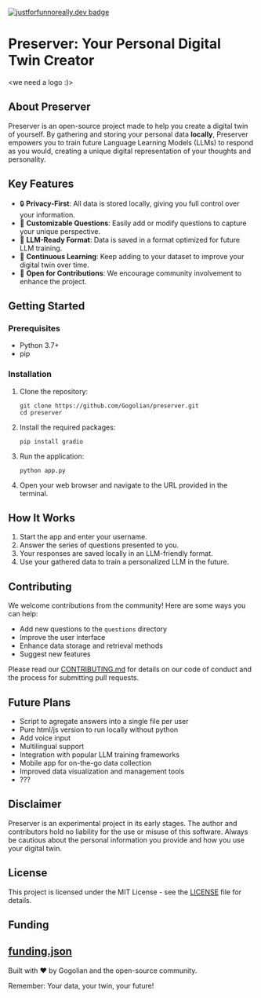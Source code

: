 [![justforfunnoreally.dev badge](https://img.shields.io/badge/justforfunnoreally-dev-9ff)](https://justforfunnoreally.dev)

# Preserver: Your Personal Digital Twin Creator

<we need a logo :)>

## About Preserver

Preserver is an open-source project made to help you create a digital twin of yourself. By gathering and storing your personal data **locally**, Preserver empowers you to train future Language Learning Models (LLMs) to respond as you would, creating a unique digital representation of your thoughts and personality.

## Key Features

- 🔒 **Privacy-First**: All data is stored locally, giving you full control over your information.
- 🧠 **Customizable Questions**: Easily add or modify questions to capture your unique perspective.
- 💾 **LLM-Ready Format**: Data is saved in a format optimized for future LLM training.
- 🔄 **Continuous Learning**: Keep adding to your dataset to improve your digital twin over time.
- 🚀 **Open for Contributions**: We encourage community involvement to enhance the project.

## Getting Started

### Prerequisites

- Python 3.7+
- pip

### Installation

1. Clone the repository:
   ```
   git clone https://github.com/Gogolian/preserver.git
   cd preserver
   ```

2. Install the required packages:
   ```
   pip install gradio
   ```

3. Run the application:
   ```
   python app.py
   ```

4. Open your web browser and navigate to the URL provided in the terminal.

## How It Works

1. Start the app and enter your username.
2. Answer the series of questions presented to you.
3. Your responses are saved locally in an LLM-friendly format.
4. Use your gathered data to train a personalized LLM in the future.

## Contributing

We welcome contributions from the community! Here are some ways you can help:

- Add new questions to the `questions` directory
- Improve the user interface
- Enhance data storage and retrieval methods
- Suggest new features

Please read our [CONTRIBUTING.md](CONTRIBUTING.md) for details on our code of conduct and the process for submitting pull requests.

## Future Plans

- Script to agregate answers into a single file per user
- Pure html/js version to run locally without python
- Add voice input
- Multilingual support
- Integration with popular LLM training frameworks
- Mobile app for on-the-go data collection
- Improved data visualization and management tools
- ???

## Disclaimer

Preserver is an experimental project in its early stages. The author and contributors hold no liability for the use or misuse of this software. Always be cautious about the personal information you provide and how you use your digital twin.

## License

This project is licensed under the MIT License - see the [LICENSE](LICENSE) file for details.

## Funding

[funding.json](./.well-known/funding-manifest-urls/funding.json)
---

Built with ❤️ by Gogolian and the open-source community.

Remember: Your data, your twin, your future!
